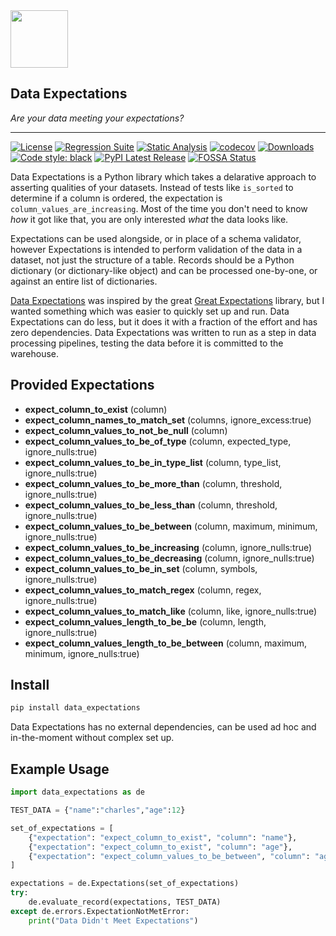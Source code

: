 <img src="icon.png" height="92px" />

## Data Expectations  
_Are your data meeting your expectations?_

----

[![License](https://img.shields.io/badge/License-Apache%202.0-blue.svg)](https://github.com/joocer/data_expectations/blob/main/LICENSE)
[![Regression Suite](https://github.com/joocer/data_expectations/actions/workflows/regression_suite.yaml/badge.svg)](https://github.com/joocer/data_expectations/actions/workflows/regression_suite.yaml)
[![Static Analysis](https://github.com/joocer/data_expectations/actions/workflows/static_analysis.yml/badge.svg)](https://github.com/joocer/data_expectations/actions/workflows/static_analysis.yml)
[![codecov](https://codecov.io/gh/joocer/data_expectations/branch/main/graph/badge.svg?token=XA60LUVH0W)](https://codecov.io/gh/joocer/data_expectations)
[![Downloads](https://pepy.tech/badge/data-expectations)](https://pepy.tech/project/data-expectations)
[![Code style: black](https://img.shields.io/badge/code%20style-black-000000.svg)](https://github.com/psf/black)
[![PyPI Latest Release](https://img.shields.io/pypi/v/data-expectations.svg)](https://pypi.org/project/data-expectations/)
[![FOSSA Status](https://app.fossa.com/api/projects/git%2Bgithub.com%2Fjoocer%2Fdata_expectations.svg?type=shield)](https://app.fossa.com/projects/git%2Bgithub.com%2Fjoocer%2Fdata_expectations?ref=badge_shield)

Data Expectations is a Python library which takes a delarative approach to asserting qualities of your datasets. Instead of tests like `is_sorted` to determine if a column is ordered, the expectation is `column_values_are_increasing`. Most of the time you don't need to know _how_ it got like that, you are only interested _what_ the data looks like.

Expectations can be used alongside, or in place of a schema validator, however Expectations is intended to perform validation of the data in a dataset, not just the structure of a table. Records should be a Python dictionary (or dictionary-like object) and can be processed one-by-one, or against an entire list of dictionaries.

[Data Expectations](https://github.com/joocer/data_expectations) was inspired by the great [Great Expectations](https://github.com/great-expectations/great_expectations) library, but I wanted something which was easier to quickly set up and run. Data Expectations can do less, but it does it with a fraction of the effort and has zero dependencies. Data Expectations was written to run as a step in data processing pipelines, testing the data before it is committed to the warehouse.

## Provided Expectations

- **expect_column_to_exist** (column)
- **expect_column_names_to_match_set** (columns, ignore_excess:true)
- **expect_column_values_to_not_be_null** (column)
- **expect_column_values_to_be_of_type** (column, expected_type, ignore_nulls:true)
- **expect_column_values_to_be_in_type_list** (column, type_list, ignore_nulls:true)
- **expect_column_values_to_be_more_than** (column, threshold, ignore_nulls:true)
- **expect_column_values_to_be_less_than** (column, threshold, ignore_nulls:true)
- **expect_column_values_to_be_between** (column, maximum, minimum, ignore_nulls:true)
- **expect_column_values_to_be_increasing** (column, ignore_nulls:true)
- **expect_column_values_to_be_decreasing** (column, ignore_nulls:true)
- **expect_column_values_to_be_in_set** (column, symbols, ignore_nulls:true)
- **expect_column_values_to_match_regex** (column, regex, ignore_nulls:true)
- **expect_column_values_to_match_like** (column, like, ignore_nulls:true)
- **expect_column_values_length_to_be_be** (column, length, ignore_nulls:true)
- **expect_column_values_length_to_be_between**  (column, maximum, minimum, ignore_nulls:true)

## Install

~~~bash
pip install data_expectations
~~~

Data Expectations has no external dependencies, can be used ad hoc and in-the-moment without complex set up.

## Example Usage

~~~python
import data_expectations as de

TEST_DATA = {"name":"charles","age":12}

set_of_expectations = [
    {"expectation": "expect_column_to_exist", "column": "name"},
    {"expectation": "expect_column_to_exist", "column": "age"},
    {"expectation": "expect_column_values_to_be_between", "column": "age", "minimum": 0, "maximum": 120},
]

expectations = de.Expectations(set_of_expectations)
try:
    de.evaluate_record(expectations, TEST_DATA)
except de.errors.ExpectationNotMetError:
    print("Data Didn't Meet Expectations")
~~~
